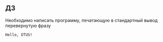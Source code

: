 ## ДЗ

Необходимо написать программу, печатающую в стандартный вывод перевернутую фразу

```Hello, OTUS!```